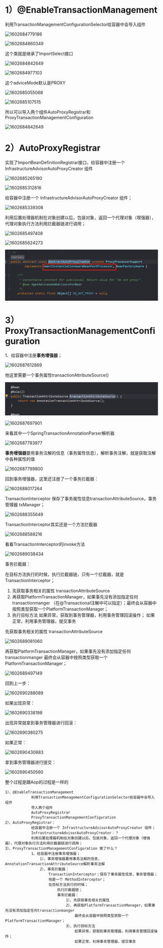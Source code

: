 

# 1）@EnableTransactionManagement

利用TransactionManagementConfigurationSelector给容器中会导入组件

![1602684779186](https://gitee.com/gu_chun_bo/picture/raw/master/image/20201014221300-687604.png)



![1602684860349](https://gitee.com/gu_chun_bo/picture/raw/master/image/20201014221643-713143.png)



这个类就是继承了ImportSelect接口

![1602684842649](https://gitee.com/gu_chun_bo/picture/raw/master/image/20201014221457-687682.png)

![1602684977103](https://gitee.com/gu_chun_bo/picture/raw/master/image/20201014221651-80602.png)



这个adviceMode默认是PROXY

![1602685055068](https://gitee.com/gu_chun_bo/picture/raw/master/image/20201014221736-11509.png)

![1602685107515](https://gitee.com/gu_chun_bo/picture/raw/master/image/20201014221830-896637.png)



所以可以导入两个组件AutoProxyRegistrar和ProxyTransactionManagementConfiguration

![1602684842649](https://gitee.com/gu_chun_bo/picture/raw/master/image/20201014221457-687682.png)



# 2）AutoProxyRegistrar





实现了ImportBeanDefinitionRegistrar接口，给容器中注册一个 InfrastructureAdvisorAutoProxyCreator 组件

![1602685265190](https://gitee.com/gu_chun_bo/picture/raw/master/image/20201014222107-304564.png)

![1602685312816](https://gitee.com/gu_chun_bo/picture/raw/master/image/20201014222154-397805.png)

给容器中注册一个 InfrastructureAdvisorAutoProxyCreator 组件；

![1602685339308](https://gitee.com/gu_chun_bo/picture/raw/master/image/20201014222220-16469.png)

利用后置处理器机制在对象创建以后，包装对象，返回一个代理对象（增强器），代理对象执行方法利用拦截器链进行调用；



![1602685497408](https://gitee.com/gu_chun_bo/picture/raw/master/image/20201014222456-517188.png)

![1602685624273](https://gitee.com/gu_chun_bo/picture/raw/master/image/20201014222704-731665.png)

![1602685508065](assets/1602685508065.png)



# 3）ProxyTransactionManagementConfiguration 

1、给容器中注册**事务增强器**；

![1602687612869](https://gitee.com/gu_chun_bo/picture/raw/master/image/20201014230013-555172.png)

他这里需要一个事务属性transactionAttributeSource() 

![1602687674804](assets/1602687674804.png)

![1602687697901](https://gitee.com/gu_chun_bo/picture/raw/master/image/20201014230138-268583.png)



来看其中一个SpringTransactionAnnotationParser解析器

![1602687783977](https://gitee.com/gu_chun_bo/picture/raw/master/image/20201016103854-390104.png)

**事务增强器**要用事务注解的信息（事务属性信息），解析事务注解，就是获取注解中各种属性的值

![1602687799800](https://gitee.com/gu_chun_bo/picture/raw/master/image/20201016103900-415699.png)

回到事务增强器，这里还注册了一个事务拦截器：

![1602688017264](https://gitee.com/gu_chun_bo/picture/raw/master/image/20201016103904-895222.png)



TransactionInterceptor   保存了事务属性信息transactionAttributeSource，事务管理器 txManager；

![1602688355649](https://gitee.com/gu_chun_bo/picture/raw/master/image/20201014231250-981585.png)				

TransactionInterceptor其实还是一个方法拦截器

![1602688588216](https://gitee.com/gu_chun_bo/picture/raw/master/image/20201016103909-981216.png)

看看TransactionInterceptor的invoke方法

![1602689038434](https://gitee.com/gu_chun_bo/picture/raw/master/image/20201016103912-978241.png)

事务拦截器：

在目标方法执行的时候，执行拦截器链，只有一个拦截器，就是TransactionInterceptor；

1. 先获取事务相关的属性  transactionAttributeSource
2. 再获取PlatformTransactionManager，如果事先没有添加指定任何transactionmanger （在@Transactional注解中可以指定）；最终会从容器中按照类型获取一个PlatformTransactionManager； 
3. 执行目标方法 如果异常，获取到事务管理器，利用事务管理回滚操作； 如果正常，利用事务管理器，提交事务

先获取事务相关的属性  transactionAttributeSource

![1602689081060](https://gitee.com/gu_chun_bo/picture/raw/master/image/20201014232442-298807.png)

再获取PlatformTransactionManager，如果事先没有添加指定任何transactionmanger 最终会从容器中按照类型获取一个PlatformTransactionManager； 

![1602689497149](https://gitee.com/gu_chun_bo/picture/raw/master/image/20201014233138-592678.png)



回到上一步：

![1602690288089](https://gitee.com/gu_chun_bo/picture/raw/master/image/20201014234449-941382.png)

如果出现异常：

![1602690338198](https://gitee.com/gu_chun_bo/picture/raw/master/image/20201014234539-496260.png)

出现异常就拿到事务管理器进行回滚：

![1602690380275](https://gitee.com/gu_chun_bo/picture/raw/master/image/20201014234621-967522.png)



如果正常：

![1602690430883](https://gitee.com/gu_chun_bo/picture/raw/master/image/20201016103920-64554.png)



拿到事务管理器进行提交：

![1602690450560](https://gitee.com/gu_chun_bo/picture/raw/master/image/20201014234731-434926.png)



整个过程是跟Aop的过程是一样的

```properties
1）、@EnableTransactionManagement
			利用TransactionManagementConfigurationSelector给容器中会导入组件
			导入两个组件
			AutoProxyRegistrar
			ProxyTransactionManagementConfiguration
2）、AutoProxyRegistrar：
			给容器中注册一个 InfrastructureAdvisorAutoProxyCreator 组件；
			InfrastructureAdvisorAutoProxyCreator：？
			利用后置处理器机制在对象创建以后，包装对象，返回一个代理对象（增强器），代理对象执行方法利用拦截器链进行调用；
3）、ProxyTransactionManagementConfiguration 做了什么？
			1、给容器中注册事务增强器；
				1）、事务增强器要用事务注解的信息，AnnotationTransactionAttributeSource解析事务注解
				2）、事务拦截器：
					TransactionInterceptor；保存了事务属性信息，事务管理器；
					他是一个 MethodInterceptor；
					在目标方法执行的时候；
						执行拦截器链；
						事务拦截器：
							1）、先获取事务相关的属性
							2）、再获取PlatformTransactionManager，如果事先没有添加指定任何transactionmanger
								最终会从容器中按照类型获取一个PlatformTransactionManager；
							3）、执行目标方法
								如果异常，获取到事务管理器，利用事务管理回滚操作；
								如果正常，利用事务管理器，提交事务
```